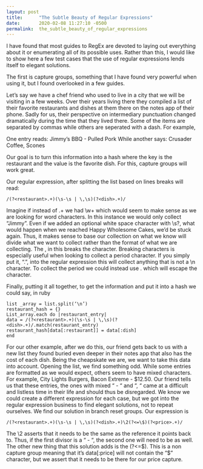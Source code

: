 ```yaml
---
layout: post
title:      "The Subtle Beauty of Regular Expressions"
date:       2020-02-08 11:27:10 -0500
permalink:  the_subtle_beauty_of_regular_expressions
---
```


I have found that most guides to RegEx are devoted to laying out everything about it or enumerating all of its possible uses. Rather than this, I would like to show here a few test cases that the use of regular expressions lends itself to elegant solutions.

The first is capture groups, something that I have found very powerful when using it, but I found overlooked in a few guides.

Let’s say we have a chef friend who used to live in a city that we will be visiting in a few weeks. Over their years living there they compiled a list of their favorite restaurants and dishes at them there on the notes app of their phone. Sadly for us, their perspective on intermediary punctuation changed dramatically during the time that they lived there. Some of the items are separated by commas while others are seperated with a dash. For example,

One entry reads: Jimmy’s BBQ - Pulled Pork
While another says: Crusader Coffee, Scones

Our goal is to turn this information into a hash where the key is the restaurant and the value is the favorite dish. For this, capture groups will work great.

Our regular expression, after splitting the list based on lines breaks will read:
```
/(?<restaurant>.+)(\s-\s | \,\s)(?<dish>.+)/
```

Imagine if instead of .+ we had \w+ which would seem to make sense as we are looking for word characters. In this instance we would only collect “Jimmy”. Even if we added an optional white space character with \s?, what would happen when we reached Happy Wholesome Cakes, we’d be stuck again. Thus, it makes sense to base our collection on what we know will divide what we want to collect rather than the format of what we are collecting. The \, in this breaks the character. Breaking characters is especially useful when looking to collect a period character. If you simply put it,  “.”, into the regular expression this will collect anything that is not a \n character. To collect the period we could instead use \. which will escape the character.

Finally, putting it all together, to get the information and put it into a hash we could say, in ruby

```
list _array = list.split(‘\n’)
restaurant_hash = {} 
List_array.each do |restaurant_entry|
data = /(?<restaurant>.+)(\s-\s | \,\s)(?<dish>.+)/.match(restaurant_entry)
restaurant_hash[data[:restaurant]] = data[:dish]
end
```
For our other example, after we do this, our friend gets back to us with a new list they found buried even deeper in their notes app that also has the cost of each dish. Being the cheapskate we are, we want to take this data into account. Opening the list, we find something odd. While some entries are formatted as we would expect, others seem to have mixed characters. For example, City Lights Burgers, Bacon Extreme - $12.50. Our friend tells us that these entries, the ones with mixed “ - “ and “, “ came at a difficult and listless time in their life and should thus be disregarded. We know we could create a different expression for each case, but we got into the regular expression business to find elegant solutions, not to repeat ourselves. We find our solution in branch reset groups. Our expression is

`/(?<restaurant>.+)(\s-\s | \,\s)(?<dish>.+)\2(?<=\$)(?<price>.+)/`

The \2 asserts that it needs to be the same as the reference it points back to. Thus, if the first divisor is a “ - “, the second one will need to be as well. The other new thing that this solution adds is the (?<=\$). This is a non capture group meaning that it’s data[:price] will not contain the “$” character, but we assert that it needs to be there for our price capture.

